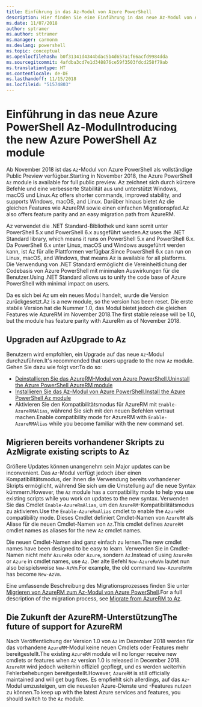 ```yaml
---
title: Einführung in das Az-Modul von Azure PowerShell
description: Hier finden Sie eine Einführung in das neue Az-Modul von Azure PowerShell, das das AzureRM-Modul ersetzt.
ms.date: 11/07/2018
author: sptramer
ms.author: sttramer
ms.manager: carmonm
ms.devlang: powershell
ms.topic: conceptual
ms.openlocfilehash: b0f31341d4344bdac5b4d657a1f66acfd9984dda
ms.sourcegitcommit: 4afdba3cd7e1d348876ce59f3503fdcd258f79ab
ms.translationtype: HT
ms.contentlocale: de-DE
ms.lasthandoff: 11/15/2018
ms.locfileid: "51574803"
---
```

# <a name="introducing-the-new-azure-powershell-az-module"></a><span data-ttu-id="90f32-103">Einführung in das neue Azure PowerShell Az-Modul</span><span class="sxs-lookup"><span data-stu-id="90f32-103">Introducing the new Azure PowerShell Az module</span></span>

<span data-ttu-id="90f32-104">Ab November 2018 ist das `Az`-Modul von Azure PowerShell als vollständige Public Preview verfügbar.</span><span class="sxs-lookup"><span data-stu-id="90f32-104">Starting in November 2018, the Azure PowerShell `Az` module is available for full public preview.</span></span>
<span data-ttu-id="90f32-105">Az zeichnet sich durch kürzere Befehle und eine verbesserte Stabilität aus und unterstützt Windows, macOS und Linux.</span><span class="sxs-lookup"><span data-stu-id="90f32-105">Az offers shorter commands, improved stability, and supports Windows, macOS, and Linux.</span></span> <span data-ttu-id="90f32-106">Darüber hinaus bietet Az die gleichen Features wie AzureRM sowie einen einfachen Migrationspfad.</span><span class="sxs-lookup"><span data-stu-id="90f32-106">Az also offers feature parity and an easy migration path from AzureRM.</span></span>

<span data-ttu-id="90f32-107">Az verwendet die .NET Standard-Bibliothek und kann somit unter PowerShell 5.x und PowerShell 6.x ausgeführt werden.</span><span class="sxs-lookup"><span data-stu-id="90f32-107">Az uses the .NET Standard library, which means it runs on PowerShell 5.x and PowerShell 6.x.</span></span>
<span data-ttu-id="90f32-108">Da PowerShell 6.x unter Linux, macOS und Windows ausgeführt werden kann, ist Az für alle Plattformen verfügbar.</span><span class="sxs-lookup"><span data-stu-id="90f32-108">Since PowerShell 6.x can run on Linux, macOS, and Windows, that means Az is available for all platforms.</span></span>
<span data-ttu-id="90f32-109">Die Verwendung von .NET Standard ermöglicht die Vereinheitlichung der Codebasis von Azure PowerShell mit minimalen Auswirkungen für die Benutzer.</span><span class="sxs-lookup"><span data-stu-id="90f32-109">Using .NET Standard allows us to unify the code base of Azure PowerShell with minimal impact on users.</span></span>

<span data-ttu-id="90f32-110">Da es sich bei Az um ein neues Modul handelt, wurde die Version zurückgesetzt.</span><span class="sxs-lookup"><span data-stu-id="90f32-110">Az is a new module, so the version has been reset.</span></span> <span data-ttu-id="90f32-111">Die erste stabile Version hat die Nummer 1.0, das Modul bietet jedoch die gleichen Features wie AzureRM im November 2018.</span><span class="sxs-lookup"><span data-stu-id="90f32-111">The first stable release will be 1.0, but the module has feature parity with AzureRm as of November 2018.</span></span>

## <a name="upgrade-to-az"></a><span data-ttu-id="90f32-112">Upgraden auf Az</span><span class="sxs-lookup"><span data-stu-id="90f32-112">Upgrade to Az</span></span>

<span data-ttu-id="90f32-113">Benutzern wird empfohlen, ein Upgrade auf das neue `Az`-Modul durchzuführen.</span><span class="sxs-lookup"><span data-stu-id="90f32-113">It's recommended that users upgrade to the new `Az` module.</span></span> <span data-ttu-id="90f32-114">Gehen Sie dazu wie folgt vor:</span><span class="sxs-lookup"><span data-stu-id="90f32-114">To do so:</span></span>

* [<span data-ttu-id="90f32-115">Deinstallieren Sie das AzureRM-Modul von Azure PowerShell.</span><span class="sxs-lookup"><span data-stu-id="90f32-115">Uninstall the Azure PowerShell AzureRM module</span></span>](/powershell/azure/uninstall-azurerm-ps)
* [<span data-ttu-id="90f32-116">Installieren Sie das Az-Modul von Azure PowerShell.</span><span class="sxs-lookup"><span data-stu-id="90f32-116">Install the Azure PowerShell Az module</span></span>](/powershell/azure/install-az-ps)
* <span data-ttu-id="90f32-117">Aktivieren Sie den Kompatibilitätsmodus für AzureRM mit `Enable-AzureRMAlias`, während Sie sich mit den neuen Befehlen vertraut machen.</span><span class="sxs-lookup"><span data-stu-id="90f32-117">Enable compatibility mode for AzureRM with `Enable-AzureRMAlias` while you become familiar with the new command set.</span></span>

## <a name="migrate-existing-scripts-to-az"></a><span data-ttu-id="90f32-118">Migrieren bereits vorhandener Skripts zu Az</span><span class="sxs-lookup"><span data-stu-id="90f32-118">Migrate existing scripts to Az</span></span>

<span data-ttu-id="90f32-119">Größere Updates können unangenehm sein.</span><span class="sxs-lookup"><span data-stu-id="90f32-119">Major updates can be inconvenient.</span></span> <span data-ttu-id="90f32-120">Das `Az`-Modul verfügt jedoch über einen Kompatibilitätsmodus, der Ihnen die Verwendung bereits vorhandener Skripts ermöglicht, während Sie sich um die Umstellung auf die neue Syntax kümmern.</span><span class="sxs-lookup"><span data-stu-id="90f32-120">However, the `Az` module has a compatibility mode to help you use existing scripts while you work on updates to the new syntax.</span></span> <span data-ttu-id="90f32-121">Verwenden Sie das Cmdlet `Enable-AzureRmAlias`, um den `AzureRM`-Kompatibilitätsmodus zu aktivieren.</span><span class="sxs-lookup"><span data-stu-id="90f32-121">Use the `Enable-AzureRmAlias` cmdlet to enable the `AzureRM` compatibility mode.</span></span> <span data-ttu-id="90f32-122">Dieses Cmdlet definiert Cmdlet-Namen von `AzureRM` als Aliase für die neuen Cmdlet-Namen von `Az`.</span><span class="sxs-lookup"><span data-stu-id="90f32-122">This cmdlet defines `AzureRM` cmdlet names as aliases for the new `Az` cmdlet names.</span></span>

<span data-ttu-id="90f32-123">Die neuen Cmdlet-Namen sind ganz einfach zu lernen.</span><span class="sxs-lookup"><span data-stu-id="90f32-123">The new cmdlet names have been designed to be easy to learn.</span></span> <span data-ttu-id="90f32-124">Verwenden Sie in Cmdlet-Namen nicht mehr `AzureRm` oder `Azure`, sondern `Az`.</span><span class="sxs-lookup"><span data-stu-id="90f32-124">Instead of using `AzureRm` or `Azure` in cmdlet names, use `Az`.</span></span> <span data-ttu-id="90f32-125">Der alte Befehl `New-AzureRmVm` lautet nun also beispielsweise `New-AzVm`.</span><span class="sxs-lookup"><span data-stu-id="90f32-125">For example, the old command `New-AzureRmVm` has become `New-AzVm`.</span></span>

<span data-ttu-id="90f32-126">Eine umfassende Beschreibung des Migrationsprozesses finden Sie unter [Migrieren von AzureRM zum Az-Modul von Azure PowerShell](migrate-from-azurerm-to-az.md).</span><span class="sxs-lookup"><span data-stu-id="90f32-126">For a full description of the migration process, see [Migrate from AzureRM to Az](migrate-from-azurerm-to-az.md).</span></span>

## <a name="the-future-of-support-for-azurerm"></a><span data-ttu-id="90f32-127">Die Zukunft der AzureRM-Unterstützung</span><span class="sxs-lookup"><span data-stu-id="90f32-127">The future of support for AzureRM</span></span>

<span data-ttu-id="90f32-128">Nach Veröffentlichung der Version 1.0 von `Az` im Dezember 2018 werden für das vorhandene `AzureRM`-Modul keine neuen Cmdlets oder Features mehr bereitgestellt.</span><span class="sxs-lookup"><span data-stu-id="90f32-128">The existing `AzureRM` module will no longer receive new cmdlets or features when `Az` version 1.0 is released in December 2018.</span></span> <span data-ttu-id="90f32-129">`AzureRM` wird jedoch weiterhin offiziell gepflegt, und es werden weiterhin Fehlerbehebungen bereitgestellt.</span><span class="sxs-lookup"><span data-stu-id="90f32-129">However, `AzureRM` is still officially maintained and will get bug fixes.</span></span> <span data-ttu-id="90f32-130">Es empfiehlt sich allerdings, auf das `Az`-Modul umzusteigen, um die neuesten Azure-Dienste und -Features nutzen zu können.</span><span class="sxs-lookup"><span data-stu-id="90f32-130">To keep up with the latest Azure services and features, you should switch to the `Az` module.</span></span>